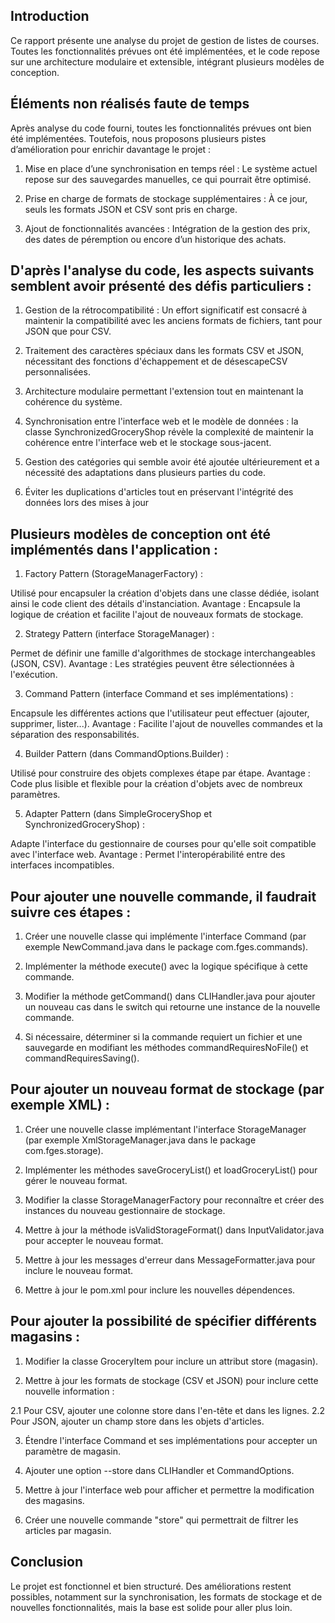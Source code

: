## Introduction
Ce rapport présente une analyse du projet de gestion de listes de courses. Toutes les fonctionnalités prévues ont été implémentées, et le code repose sur une architecture modulaire et extensible, intégrant plusieurs modèles de conception.

## Éléments non réalisés faute de temps
Après analyse du code fourni, toutes les fonctionnalités prévues ont bien été implémentées. Toutefois, nous proposons plusieurs pistes d’amélioration pour enrichir davantage le projet :

1. Mise en place d’une synchronisation en temps réel : Le système actuel repose sur des sauvegardes manuelles, ce qui pourrait être optimisé.

2. Prise en charge de formats de stockage supplémentaires : À ce jour, seuls les formats JSON et CSV sont pris en charge.

3. Ajout de fonctionnalités avancées : Intégration de la gestion des prix, des dates de péremption ou encore d’un historique des achats.

## D'après l'analyse du code, les aspects suivants semblent avoir présenté des défis particuliers :

1. Gestion de la rétrocompatibilité : Un effort significatif est consacré à maintenir la compatibilité avec les anciens formats de fichiers, tant pour JSON que pour CSV.

2. Traitement des caractères spéciaux dans les formats CSV et JSON, nécessitant des fonctions d'échappement et de désescapeCSV personnalisées.

3. Architecture modulaire permettant l'extension tout en maintenant la cohérence du système.

4. Synchronisation entre l'interface web et le modèle de données : la classe SynchronizedGroceryShop révèle la complexité de maintenir la cohérence entre l'interface web et le stockage sous-jacent.

6. Gestion des catégories qui semble avoir été ajoutée ultérieurement et a nécessité des adaptations dans plusieurs parties du code.

7. Éviter les duplications d'articles tout en préservant l'intégrité des données lors des mises à jour

## Plusieurs modèles de conception ont été implémentés dans l'application :

1. Factory Pattern (StorageManagerFactory) :

Utilisé pour encapsuler la création d'objets dans une classe dédiée, isolant ainsi le code client des détails d'instanciation.
Avantage : Encapsule la logique de création et facilite l'ajout de nouveaux formats de stockage.

2. Strategy Pattern (interface StorageManager) :

Permet de définir une famille d'algorithmes de stockage interchangeables (JSON, CSV).
Avantage : Les stratégies peuvent être sélectionnées à l'exécution.

3. Command Pattern (interface Command et ses implémentations) :

Encapsule les différentes actions que l'utilisateur peut effectuer (ajouter, supprimer, lister...).
Avantage : Facilite l'ajout de nouvelles commandes et la séparation des responsabilités.

4. Builder Pattern (dans CommandOptions.Builder) :

Utilisé pour construire des objets complexes étape par étape.
Avantage : Code plus lisible et flexible pour la création d'objets avec de nombreux paramètres.

5. Adapter Pattern (dans SimpleGroceryShop et SynchronizedGroceryShop) :

Adapte l'interface du gestionnaire de courses pour qu'elle soit compatible avec l'interface web.
Avantage : Permet l'interopérabilité entre des interfaces incompatibles.

## Pour ajouter une nouvelle commande, il faudrait suivre ces étapes :

1. Créer une nouvelle classe qui implémente l'interface Command (par exemple NewCommand.java dans le package com.fges.commands).

2. Implémenter la méthode execute() avec la logique spécifique à cette commande.

3. Modifier la méthode getCommand() dans CLIHandler.java pour ajouter un nouveau cas dans le switch qui retourne une instance de la nouvelle commande.

4. Si nécessaire, déterminer si la commande requiert un fichier et une sauvegarde en modifiant les méthodes commandRequiresNoFile() et commandRequiresSaving().

## Pour ajouter un nouveau format de stockage (par exemple XML) :

1. Créer une nouvelle classe implémentant l'interface StorageManager (par exemple XmlStorageManager.java dans le package com.fges.storage).

2. Implémenter les méthodes saveGroceryList() et loadGroceryList() pour gérer le nouveau format.

3. Modifier la classe StorageManagerFactory pour reconnaître et créer des instances du nouveau gestionnaire de stockage.

4. Mettre à jour la méthode isValidStorageFormat() dans InputValidator.java pour accepter le nouveau format.

5. Mettre à jour les messages d'erreur dans MessageFormatter.java pour inclure le nouveau format.

6. Mettre à jour le pom.xml pour inclure les nouvelles dépendences.

## Pour ajouter la possibilité de spécifier différents magasins :

1. Modifier la classe GroceryItem pour inclure un attribut store (magasin).

2. Mettre à jour les formats de stockage (CSV et JSON) pour inclure cette nouvelle information :

2.1 Pour CSV, ajouter une colonne store dans l'en-tête et dans les lignes.
2.2 Pour JSON, ajouter un champ store dans les objets d'articles.


3. Étendre l'interface Command et ses implémentations pour accepter un paramètre de magasin.

4. Ajouter une option --store dans CLIHandler et CommandOptions.

5. Mettre à jour l'interface web pour afficher et permettre la modification des magasins.

6. Créer une nouvelle commande "store" qui permettrait de filtrer les articles par magasin.

## Conclusion 

Le projet est fonctionnel et bien structuré. Des améliorations restent possibles, notamment sur la synchronisation, les formats de stockage et de nouvelles fonctionnalités, mais la base est solide pour aller plus loin.

